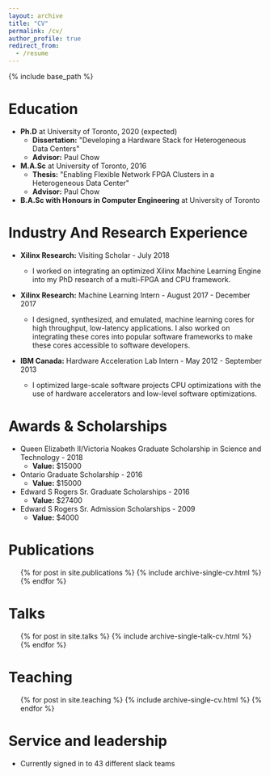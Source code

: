 ```yaml
---
layout: archive
title: "CV"
permalink: /cv/
author_profile: true
redirect_from:
  - /resume
---
```


{% include base_path %}

Education
======
* **Ph.D** at University of Toronto, 2020 (expected)
  * **Dissertation:** "Developing a Hardware Stack for Heterogeneous Data Centers"
  * **Advisor:** Paul Chow
* **M.A.Sc** at University of Toronto, 2016
  * **Thesis:** "Enabling Flexible Network FPGA Clusters in a Heterogeneous Data Center"
  * **Advisor:** Paul Chow
* **B.A.Sc with Honours in Computer Engineering** at University of Toronto


Industry And Research Experience
======
* **Xilinx Research:** Visiting Scholar - July 2018
  * I worked on integrating an optimized Xilinx Machine Learning Engine into my PhD research of a multi-FPGA and CPU framework. 

* **Xilinx Research:** Machine Learning Intern - August 2017 - December 2017
  * I designed, synthesized, and emulated, machine learning cores for high throughput, low-latency applications. I also worked on integrating these cores into popular software frameworks to make these cores accessible to software developers.  

* **IBM Canada:** Hardware Acceleration Lab Intern - May 2012 - September 2013
  * I optimized large-scale software projects CPU optimizations with the use of hardware accelerators and low-level software optimizations.  


Awards & Scholarships
======
* Queen Elizabeth II/Victoria Noakes Graduate Scholarship in Science and Technology - 2018
  * **Value:** $15000 
* Ontario Graduate Scholarship - 2016
  * **Value:** $15000 
* Edward S Rogers Sr. Graduate Scholarships - 2016
  * **Value:** $27400 
* Edward S Rogers Sr. Admission Scholarships - 2009
  * **Value:** $4000 


Publications
======
  <ul>{% for post in site.publications %}
    {% include archive-single-cv.html %}
  {% endfor %}</ul>
  
Talks
======
  <ul>{% for post in site.talks %}
    {% include archive-single-talk-cv.html %}
  {% endfor %}</ul>
  
Teaching
======
  <ul>{% for post in site.teaching %}
    {% include archive-single-cv.html %}
  {% endfor %}</ul>
  
Service and leadership
======
* Currently signed in to 43 different slack teams
